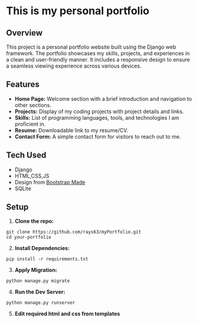 # This is my personal portfolio 

## Overview 

This project is a personal portfolio website built using the Django web framework. The portfolio showcases my skills, projects, and experiences in a clean and user-friendly manner. It includes a responsive design to ensure a seamless viewing experience across various devices.

## Features

- **Home Page:** Welcome section with a brief introduction and navigation to other sections.
- **Projects:** Display of my coding projects with project details and links.
- **Skills:** List of programming languages, tools, and technologies I am proficient in.
- **Resume:** Downloadable link to my resume/CV.
- **Contact Form:** A simple contact form for visitors to reach out to me.

## Tech Used

- Django
- HTML,CSS,JS
- Design from [Bootstrap Made](https://bootstrapmade.com/)
- SQLite

## Setup

1. **Clone the repo:**
```
git clone https://github.com/rays63/myPortfolio.git
cd your-portfolio
```

2. **Install Dependencies:**
```
pip install -r requirements.txt
```

3. **Apply Migration:**
```
python manage.py migrate
```

4. **Run the Dev Server:**
```
python manage.py runserver
```

5. **Edit required html and css from templates**
